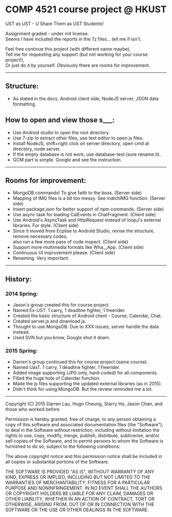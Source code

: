 # COMP 4521 course project @ HKUST  
UST as UST ­- U Share Them as UST Students!  

Assignment graded - under mit license.  
Seems I have included the reports in the 7z files... tell me if isn't.  

Feel free continue this project (with different name maybe),  
Tell me for requesting any support (but not working for your course project!),  
Or just do it by yourself. Obviously there are rooms for improvement.  

 -----------  

## Structure:  
 * As stated in the docs, Android client side, NodeJS server, JSON data formatting.  
    
## How to open and view those s___:  
 * Use Android studio to open the root directory.  
 * Use 7-zip to extract other files, use text editor to open js files.  
 * Install NodeJS, shift+right click on server directory, open cmd at directory, node server.  
 * If the empty database is not work, use database-test (sure rename it).  
 * GCM part is simple. Google and see the instruction.  

 -----------  

## Rooms for improvement:  
 * MongoDB commands! To give faith to the boss. (Server side)  
 * Mapping of IMG files is a bit too messy. See matchIMG function. (Server side)  
 * Insert package.json for better support of npm commands. (Server side)  
 * Use async task for loading CalEvents in ChatFragment. (Client side)  
 * Use Android's AsyncTask and HttpRequest instead of loopJ's external libraries. For style. (Client side)  
 * Since it moved from Ecplise to Android Studio, revise the structure, remove necessary codes,   
   also run a few more pass of code inspect. (Client side)  
 * Support more multimedia formats like Wha__App. (Client side)  
 * Continuous UI improvement please. (Client side)  
 * Renaming. Very important.  

 -----------  

## History:  

### 2014 Spring:  

 * Jason's group created this for course project.   
 * Named Ex-UST. 1 carry, 1 deadline fighter, 1 freerider.  
 * Created the basic structure of Android client - Course, Calendar, Chat.  
 * Created server.js and download.js.  
 * Thought to use MongoDB. Due to XXX issues, server handle the data instead.  
 * Used SVN but you know, Google shut it down.  

### 2015 Spring:   

 * Darren's group continued this for course project (same course).   
 * Named UasT. 1 carry, 1 deadline fighter, 1 freerider.  
 * Added image supporting (JPG only, hard-coded) for all components.  
 * Filled the huge hole of Calendar function.  
 * Made the js files supporting the updated external libraries (as in 2015).  
 * Didn't think for using MongoDB. But the review reminded me a lot.  

 -----------  

Copyright (C) 2015 Darren Lau, Hugo Cheung, Starry Ho, Jason Chan, and those who worked before  
  
Permission is hereby granted, free of charge, to any person obtaining a copy of this software and associated documentation files (the "Software"), to deal in the Software without restriction, including without limitation the rights to use, copy, modify, merge, publish, distribute, sublicense, and/or sell copies of the Software, and to permit persons to whom the Software is furnished to do so, subject to the following conditions:  

The above copyright notice and this permission notice shall be included in all copies or substantial portions of the Software.  

THE SOFTWARE IS PROVIDED "AS IS", WITHOUT WARRANTY OF ANY KIND, EXPRESS OR IMPLIED, INCLUDING BUT NOT LIMITED TO THE WARRANTIES OF MERCHANTABILITY, FITNESS FOR A PARTICULAR PURPOSE AND NONINFRINGEMENT. IN NO EVENT SHALL THE AUTHORS OR COPYRIGHT HOLDERS BE LIABLE FOR ANY CLAIM, DAMAGES OR OTHER LIABILITY, WHETHER IN AN ACTION OF CONTRACT, TORT OR OTHERWISE, ARISING FROM, OUT OF OR IN CONNECTION WITH THE SOFTWARE OR THE USE OR OTHER DEALINGS IN THE SOFTWARE.  
  
